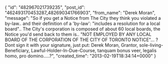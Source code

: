  {
   "id": "482967021739235",
   "post_id": "462493170453287_482690341766903",
   "from_name": "Derek Moran",
   "message": "So if you get a Notice from The City they think you violated a by-law.. and their definition of a 'by-law': \"includes a resolution for a local board\".. The City's corporation is composed of about 60 local boards, the Notice you'd send back to them is.. \"NOT EMPLOYED BY ANY LOCAL BOARD OF THE CORPORATION OF THE CITY OF TORONTO NOTICE\"... ? Dont sign it with your signature, just put: Derek Moran, Grantor, sole-living-Beneficiary, Lawful-Holder-In-Due-Course,  tanquam bonus veer, legalis homo, pro domino.....?",
   "created_time": "2013-02-19T18:34:14+0000"
 }
